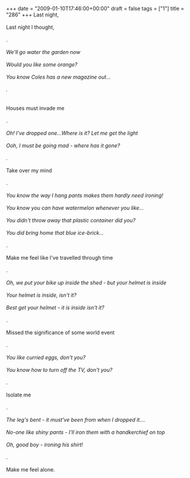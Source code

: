 +++
date = "2009-01-10T17:46:00+00:00"
draft = false
tags = ["1"]
title = "286"
+++
Last night,<br/><br/>Last night I thought,<br/><br/>.<br/><br/><em>We'll go water the garden now</em><br/><br/><em>Would you like some orange?</em><br/><br/><em>You know Coles has a new magazine out...</em><br/><br/><em>.<br/></em><br/><br/>Houses must invade me<br/><br/>.<br/><br/><em>Oh! I've dropped one...Where is it? Let me get the light</em><br/><br/><em>Ooh, I must be going mad - where has it gone?</em><br/><br/><em>.</em><br/><br/>Take over my mind<br/><br/>.<br/><br/><em>You know the way I hang pants makes them hardly need ironing!</em><br/><br/><em>You know you can have watermelon whenever you like...</em><br/><br/><em>You didn't throw away that plastic container did you?</em><br/><br/><em>You did bring home that blue ice-brick...</em><br/><br/>.<br/><br/>Make me feel like I've travelled through time<br/><br/>.<br/><br/><em>Oh, we put your bike up inside the shed - but your helmet is inside</em><br/><br/><em>Your helmet is inside, isn't it?</em><br/><br/><em>Best get your helmet - it is inside isn't it?</em><br/><br/>.<br/><br/>Missed the significance of some world event<br/><br/>.<br/><br/><em>You like curried eggs, don't you?</em><br/><br/><em>You know how to turn off the TV, don't you?</em><br/><br/>.<br/><br/>Isolate me<br/><br/>.<br/><br/><em>The leg's bent - it must've been from when I dropped it....</em><br/><br/><em>No-one like shiny pants - I'll iron them with a handkerchief on top</em><br/><br/><em>Oh, good boy - ironing his shirt!</em><br/><br/>.<br/><br/>Make me feel alone.<div class="blogger-post-footer"><img width='1' height='1' src='https://blogger.googleusercontent.com/tracker/5693059957647979680-4285823580225276053?l=cosmiccowbell.blogspot.com' alt='' /></div>